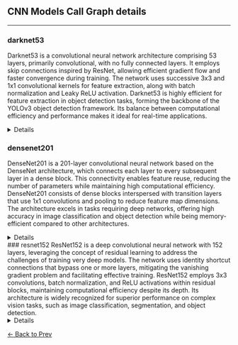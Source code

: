 ## CNN Models Call Graph details
---
### darknet53
Darknet53 is a convolutional neural network architecture comprising 53 layers, primarily convolutional, with no fully connected layers. It employs skip connections inspired by ResNet, allowing efficient gradient flow and faster convergence during training. The network uses successive 3x3 and 1x1 convolutional kernels for feature extraction, along with batch normalization and Leaky ReLU activation. Darknet53 is highly efficient for feature extraction in object detection tasks, forming the backbone of the YOLOv3 object detection framework. Its balance between computational efficiency and performance makes it ideal for real-time applications.

<details>
'''
Darknet53(
  (layers): ModuleList(
    (0): ConvBlock(
      (conv): Conv2d(3, 32, kernel_size=(3, 3), stride=(1, 1), padding=(1, 1), bias=False)
      (bn): BatchNorm2d(32, eps=1e-05, momentum=0.1, affine=True, track_running_stats=True)
      (leaky_relu): LeakyReLU(negative_slope=0.1)
    )
    (1): ConvBlock(
      (conv): Conv2d(32, 64, kernel_size=(3, 3), stride=(2, 2), padding=(1, 1), bias=False)
      (bn): BatchNorm2d(64, eps=1e-05, momentum=0.1, affine=True, track_running_stats=True)
      (leaky_relu): LeakyReLU(negative_slope=0.1)
    )
    (2): ResidualBlock(
      (block): Sequential(
        (0): ConvBlock(
          (conv): Conv2d(64, 32, kernel_size=(1, 1), stride=(1, 1), bias=False)
          (bn): BatchNorm2d(32, eps=1e-05, momentum=0.1, affine=True, track_running_stats=True)
          (leaky_relu): LeakyReLU(negative_slope=0.1)
        )
        (1): ConvBlock(
          (conv): Conv2d(32, 64, kernel_size=(3, 3), stride=(1, 1), padding=(1, 1), bias=False)
          (bn): BatchNorm2d(64, eps=1e-05, momentum=0.1, affine=True, track_running_stats=True)
          (leaky_relu): LeakyReLU(negative_slope=0.1)
        )
      )
    )
    (3): ConvBlock(
      (conv): Conv2d(64, 128, kernel_size=(3, 3), stride=(2, 2), padding=(1, 1), bias=False)
      (bn): BatchNorm2d(128, eps=1e-05, momentum=0.1, affine=True, track_running_stats=True)
      (leaky_relu): LeakyReLU(negative_slope=0.1)
    )
    (4-5): 2 x ResidualBlock(
      (block): Sequential(
        (0): ConvBlock(
          (conv): Conv2d(128, 64, kernel_size=(1, 1), stride=(1, 1), bias=False)
          (bn): BatchNorm2d(64, eps=1e-05, momentum=0.1, affine=True, track_running_stats=True)
          (leaky_relu): LeakyReLU(negative_slope=0.1)
        )
        (1): ConvBlock(
          (conv): Conv2d(64, 128, kernel_size=(3, 3), stride=(1, 1), padding=(1, 1), bias=False)
          (bn): BatchNorm2d(128, eps=1e-05, momentum=0.1, affine=True, track_running_stats=True)
          (leaky_relu): LeakyReLU(negative_slope=0.1)
        )
      )
    )
    (6): ConvBlock(
      (conv): Conv2d(128, 256, kernel_size=(3, 3), stride=(2, 2), padding=(1, 1), bias=False)
      (bn): BatchNorm2d(256, eps=1e-05, momentum=0.1, affine=True, track_running_stats=True)
      (leaky_relu): LeakyReLU(negative_slope=0.1)
    )
    (7-14): 8 x ResidualBlock(
      (block): Sequential(
        (0): ConvBlock(
          (conv): Conv2d(256, 128, kernel_size=(1, 1), stride=(1, 1), bias=False)
          (bn): BatchNorm2d(128, eps=1e-05, momentum=0.1, affine=True, track_running_stats=True)
          (leaky_relu): LeakyReLU(negative_slope=0.1)
        )
        (1): ConvBlock(
          (conv): Conv2d(128, 256, kernel_size=(3, 3), stride=(1, 1), padding=(1, 1), bias=False)
          (bn): BatchNorm2d(256, eps=1e-05, momentum=0.1, affine=True, track_running_stats=True)
          (leaky_relu): LeakyReLU(negative_slope=0.1)
        )
      )
    )
    (15): ConvBlock(
      (conv): Conv2d(256, 512, kernel_size=(3, 3), stride=(2, 2), padding=(1, 1), bias=False)
      (bn): BatchNorm2d(512, eps=1e-05, momentum=0.1, affine=True, track_running_stats=True)
      (leaky_relu): LeakyReLU(negative_slope=0.1)
    )
    (16-23): 8 x ResidualBlock(
      (block): Sequential(
        (0): ConvBlock(
          (conv): Conv2d(512, 256, kernel_size=(1, 1), stride=(1, 1), bias=False)
          (bn): BatchNorm2d(256, eps=1e-05, momentum=0.1, affine=True, track_running_stats=True)
          (leaky_relu): LeakyReLU(negative_slope=0.1)
        )
        (1): ConvBlock(
          (conv): Conv2d(256, 512, kernel_size=(3, 3), stride=(1, 1), padding=(1, 1), bias=False)
          (bn): BatchNorm2d(512, eps=1e-05, momentum=0.1, affine=True, track_running_stats=True)
          (leaky_relu): LeakyReLU(negative_slope=0.1)
        )
      )
    )
    (24): ConvBlock(
      (conv): Conv2d(512, 1024, kernel_size=(3, 3), stride=(2, 2), padding=(1, 1), bias=False)
      (bn): BatchNorm2d(1024, eps=1e-05, momentum=0.1, affine=True, track_running_stats=True)
      (leaky_relu): LeakyReLU(negative_slope=0.1)
    )
    (25-28): 4 x ResidualBlock(
      (block): Sequential(
        (0): ConvBlock(
          (conv): Conv2d(1024, 512, kernel_size=(1, 1), stride=(1, 1), bias=False)
          (bn): BatchNorm2d(512, eps=1e-05, momentum=0.1, affine=True, track_running_stats=True)
          (leaky_relu): LeakyReLU(negative_slope=0.1)
        )
        (1): ConvBlock(
          (conv): Conv2d(512, 1024, kernel_size=(3, 3), stride=(1, 1), padding=(1, 1), bias=False)
          (bn): BatchNorm2d(1024, eps=1e-05, momentum=0.1, affine=True, track_running_stats=True)
          (leaky_relu): LeakyReLU(negative_slope=0.1)
        )
      )
    )
    (29): ConvBlock(
      (conv): Conv2d(1024, 1024, kernel_size=(1, 1), stride=(1, 1), bias=False)
      (bn): BatchNorm2d(1024, eps=1e-05, momentum=0.1, affine=True, track_running_stats=True)
      (leaky_relu): LeakyReLU(negative_slope=0.1)
    )
  )
)
'''
</details>


### densenet201

DenseNet201 is a 201-layer convolutional neural network based on the DenseNet architecture, which connects each layer to every subsequent layer in a dense block. This connectivity enables feature reuse, reducing the number of parameters while maintaining high computational efficiency. DenseNet201 consists of dense blocks interspersed with transition layers that use 1x1 convolutions and pooling to reduce feature map dimensions. The architecture excels in tasks requiring deep networks, offering high accuracy in image classification and object detection while being memory-efficient compared to other architectures.
<details>

DenseNetCustom(
  (densenet): DenseNet(
    (features): Sequential(
      (conv0): Conv2d(3, 64, kernel_size=(7, 7), stride=(2, 2), padding=(3, 3), bias=False)
      (norm0): BatchNorm2d(64, eps=1e-05, momentum=0.1, affine=True, track_running_stats=True)
      (relu0): ReLU(inplace=True)
      (pool0): MaxPool2d(kernel_size=3, stride=2, padding=1, dilation=1, ceil_mode=False)
      (denseblock1): _DenseBlock(
        (denselayer1): _DenseLayer(
          (norm1): BatchNorm2d(64, eps=1e-05, momentum=0.1, affine=True, track_running_stats=True)
          (relu1): ReLU(inplace=True)
          (conv1): Conv2d(64, 128, kernel_size=(1, 1), stride=(1, 1), bias=False)
          (norm2): BatchNorm2d(128, eps=1e-05, momentum=0.1, affine=True, track_running_stats=True)
          (relu2): ReLU(inplace=True)
          (conv2): Conv2d(128, 32, kernel_size=(3, 3), stride=(1, 1), padding=(1, 1), bias=False)
        )
        (denselayer2): _DenseLayer(
          (norm1): BatchNorm2d(96, eps=1e-05, momentum=0.1, affine=True, track_running_stats=True)
          (relu1): ReLU(inplace=True)
          (conv1): Conv2d(96, 128, kernel_size=(1, 1), stride=(1, 1), bias=False)
          (norm2): BatchNorm2d(128, eps=1e-05, momentum=0.1, affine=True, track_running_stats=True)
          (relu2): ReLU(inplace=True)
          (conv2): Conv2d(128, 32, kernel_size=(3, 3), stride=(1, 1), padding=(1, 1), bias=False)
        )
        (denselayer3): _DenseLayer(
          (norm1): BatchNorm2d(128, eps=1e-05, momentum=0.1, affine=True, track_running_stats=True)
          (relu1): ReLU(inplace=True)
          (conv1): Conv2d(128, 128, kernel_size=(1, 1), stride=(1, 1), bias=False)
          (norm2): BatchNorm2d(128, eps=1e-05, momentum=0.1, affine=True, track_running_stats=True)
          (relu2): ReLU(inplace=True)
          (conv2): Conv2d(128, 32, kernel_size=(3, 3), stride=(1, 1), padding=(1, 1), bias=False)
        )
        (denselayer4): _DenseLayer(
          (norm1): BatchNorm2d(160, eps=1e-05, momentum=0.1, affine=True, track_running_stats=True)
          (relu1): ReLU(inplace=True)
          (conv1): Conv2d(160, 128, kernel_size=(1, 1), stride=(1, 1), bias=False)
          (norm2): BatchNorm2d(128, eps=1e-05, momentum=0.1, affine=True, track_running_stats=True)
          (relu2): ReLU(inplace=True)
          (conv2): Conv2d(128, 32, kernel_size=(3, 3), stride=(1, 1), padding=(1, 1), bias=False)
        )
        (denselayer5): _DenseLayer(
          (norm1): BatchNorm2d(192, eps=1e-05, momentum=0.1, affine=True, track_running_stats=True)
          (relu1): ReLU(inplace=True)
          (conv1): Conv2d(192, 128, kernel_size=(1, 1), stride=(1, 1), bias=False)
          (norm2): BatchNorm2d(128, eps=1e-05, momentum=0.1, affine=True, track_running_stats=True)
          (relu2): ReLU(inplace=True)
          (conv2): Conv2d(128, 32, kernel_size=(3, 3), stride=(1, 1), padding=(1, 1), bias=False)
        )
        (denselayer6): _DenseLayer(
          (norm1): BatchNorm2d(224, eps=1e-05, momentum=0.1, affine=True, track_running_stats=True)
          (relu1): ReLU(inplace=True)
          (conv1): Conv2d(224, 128, kernel_size=(1, 1), stride=(1, 1), bias=False)
          (norm2): BatchNorm2d(128, eps=1e-05, momentum=0.1, affine=True, track_running_stats=True)
          (relu2): ReLU(inplace=True)
          (conv2): Conv2d(128, 32, kernel_size=(3, 3), stride=(1, 1), padding=(1, 1), bias=False)
        )
      )
      (transition1): _Transition(
        (norm): BatchNorm2d(256, eps=1e-05, momentum=0.1, affine=True, track_running_stats=True)
        (relu): ReLU(inplace=True)
        (conv): Conv2d(256, 128, kernel_size=(1, 1), stride=(1, 1), bias=False)
        (pool): AvgPool2d(kernel_size=2, stride=2, padding=0)
      )
      (denseblock2): _DenseBlock(
        (denselayer1): _DenseLayer(
          (norm1): BatchNorm2d(128, eps=1e-05, momentum=0.1, affine=True, track_running_stats=True)
          (relu1): ReLU(inplace=True)
          (conv1): Conv2d(128, 128, kernel_size=(1, 1), stride=(1, 1), bias=False)
          (norm2): BatchNorm2d(128, eps=1e-05, momentum=0.1, affine=True, track_running_stats=True)
          (relu2): ReLU(inplace=True)
          (conv2): Conv2d(128, 32, kernel_size=(3, 3), stride=(1, 1), padding=(1, 1), bias=False)
        )
        (denselayer2): _DenseLayer(
          (norm1): BatchNorm2d(160, eps=1e-05, momentum=0.1, affine=True, track_running_stats=True)
          (relu1): ReLU(inplace=True)
          (conv1): Conv2d(160, 128, kernel_size=(1, 1), stride=(1, 1), bias=False)
          (norm2): BatchNorm2d(128, eps=1e-05, momentum=0.1, affine=True, track_running_stats=True)
          (relu2): ReLU(inplace=True)
          (conv2): Conv2d(128, 32, kernel_size=(3, 3), stride=(1, 1), padding=(1, 1), bias=False)
        )
        (denselayer3): _DenseLayer(
          (norm1): BatchNorm2d(192, eps=1e-05, momentum=0.1, affine=True, track_running_stats=True)
          (relu1): ReLU(inplace=True)
          (conv1): Conv2d(192, 128, kernel_size=(1, 1), stride=(1, 1), bias=False)
          (norm2): BatchNorm2d(128, eps=1e-05, momentum=0.1, affine=True, track_running_stats=True)
          (relu2): ReLU(inplace=True)
          (conv2): Conv2d(128, 32, kernel_size=(3, 3), stride=(1, 1), padding=(1, 1), bias=False)
        )
        (denselayer4): _DenseLayer(
          (norm1): BatchNorm2d(224, eps=1e-05, momentum=0.1, affine=True, track_running_stats=True)
          (relu1): ReLU(inplace=True)
          (conv1): Conv2d(224, 128, kernel_size=(1, 1), stride=(1, 1), bias=False)
          (norm2): BatchNorm2d(128, eps=1e-05, momentum=0.1, affine=True, track_running_stats=True)
          (relu2): ReLU(inplace=True)
          (conv2): Conv2d(128, 32, kernel_size=(3, 3), stride=(1, 1), padding=(1, 1), bias=False)
        )
        (denselayer5): _DenseLayer(
          (norm1): BatchNorm2d(256, eps=1e-05, momentum=0.1, affine=True, track_running_stats=True)
          (relu1): ReLU(inplace=True)
          (conv1): Conv2d(256, 128, kernel_size=(1, 1), stride=(1, 1), bias=False)
          (norm2): BatchNorm2d(128, eps=1e-05, momentum=0.1, affine=True, track_running_stats=True)
          (relu2): ReLU(inplace=True)
          (conv2): Conv2d(128, 32, kernel_size=(3, 3), stride=(1, 1), padding=(1, 1), bias=False)
        )
        (denselayer6): _DenseLayer(
          (norm1): BatchNorm2d(288, eps=1e-05, momentum=0.1, affine=True, track_running_stats=True)
          (relu1): ReLU(inplace=True)
          (conv1): Conv2d(288, 128, kernel_size=(1, 1), stride=(1, 1), bias=False)
          (norm2): BatchNorm2d(128, eps=1e-05, momentum=0.1, affine=True, track_running_stats=True)
          (relu2): ReLU(inplace=True)
          (conv2): Conv2d(128, 32, kernel_size=(3, 3), stride=(1, 1), padding=(1, 1), bias=False)
        )
        (denselayer7): _DenseLayer(
          (norm1): BatchNorm2d(320, eps=1e-05, momentum=0.1, affine=True, track_running_stats=True)
          (relu1): ReLU(inplace=True)
          (conv1): Conv2d(320, 128, kernel_size=(1, 1), stride=(1, 1), bias=False)
          (norm2): BatchNorm2d(128, eps=1e-05, momentum=0.1, affine=True, track_running_stats=True)
          (relu2): ReLU(inplace=True)
          (conv2): Conv2d(128, 32, kernel_size=(3, 3), stride=(1, 1), padding=(1, 1), bias=False)
        )
        (denselayer8): _DenseLayer(
          (norm1): BatchNorm2d(352, eps=1e-05, momentum=0.1, affine=True, track_running_stats=True)
          (relu1): ReLU(inplace=True)
          (conv1): Conv2d(352, 128, kernel_size=(1, 1), stride=(1, 1), bias=False)
          (norm2): BatchNorm2d(128, eps=1e-05, momentum=0.1, affine=True, track_running_stats=True)
          (relu2): ReLU(inplace=True)
          (conv2): Conv2d(128, 32, kernel_size=(3, 3), stride=(1, 1), padding=(1, 1), bias=False)
        )
        (denselayer9): _DenseLayer(
          (norm1): BatchNorm2d(384, eps=1e-05, momentum=0.1, affine=True, track_running_stats=True)
          (relu1): ReLU(inplace=True)
          (conv1): Conv2d(384, 128, kernel_size=(1, 1), stride=(1, 1), bias=False)
          (norm2): BatchNorm2d(128, eps=1e-05, momentum=0.1, affine=True, track_running_stats=True)
          (relu2): ReLU(inplace=True)
          (conv2): Conv2d(128, 32, kernel_size=(3, 3), stride=(1, 1), padding=(1, 1), bias=False)
        )
        (denselayer10): _DenseLayer(
          (norm1): BatchNorm2d(416, eps=1e-05, momentum=0.1, affine=True, track_running_stats=True)
          (relu1): ReLU(inplace=True)
          (conv1): Conv2d(416, 128, kernel_size=(1, 1), stride=(1, 1), bias=False)
          (norm2): BatchNorm2d(128, eps=1e-05, momentum=0.1, affine=True, track_running_stats=True)
          (relu2): ReLU(inplace=True)
          (conv2): Conv2d(128, 32, kernel_size=(3, 3), stride=(1, 1), padding=(1, 1), bias=False)
        )
        (denselayer11): _DenseLayer(
          (norm1): BatchNorm2d(448, eps=1e-05, momentum=0.1, affine=True, track_running_stats=True)
          (relu1): ReLU(inplace=True)
          (conv1): Conv2d(448, 128, kernel_size=(1, 1), stride=(1, 1), bias=False)
          (norm2): BatchNorm2d(128, eps=1e-05, momentum=0.1, affine=True, track_running_stats=True)
          (relu2): ReLU(inplace=True)
          (conv2): Conv2d(128, 32, kernel_size=(3, 3), stride=(1, 1), padding=(1, 1), bias=False)
        )
        (denselayer12): _DenseLayer(
          (norm1): BatchNorm2d(480, eps=1e-05, momentum=0.1, affine=True, track_running_stats=True)
          (relu1): ReLU(inplace=True)
          (conv1): Conv2d(480, 128, kernel_size=(1, 1), stride=(1, 1), bias=False)
          (norm2): BatchNorm2d(128, eps=1e-05, momentum=0.1, affine=True, track_running_stats=True)
          (relu2): ReLU(inplace=True)
          (conv2): Conv2d(128, 32, kernel_size=(3, 3), stride=(1, 1), padding=(1, 1), bias=False)
        )
      )
      (transition2): _Transition(
        (norm): BatchNorm2d(512, eps=1e-05, momentum=0.1, affine=True, track_running_stats=True)
        (relu): ReLU(inplace=True)
        (conv): Conv2d(512, 256, kernel_size=(1, 1), stride=(1, 1), bias=False)
        (pool): AvgPool2d(kernel_size=2, stride=2, padding=0)
      )
      (denseblock3): _DenseBlock(
        (denselayer1): _DenseLayer(
          (norm1): BatchNorm2d(256, eps=1e-05, momentum=0.1, affine=True, track_running_stats=True)
          (relu1): ReLU(inplace=True)
          (conv1): Conv2d(256, 128, kernel_size=(1, 1), stride=(1, 1), bias=False)
          (norm2): BatchNorm2d(128, eps=1e-05, momentum=0.1, affine=True, track_running_stats=True)
          (relu2): ReLU(inplace=True)
          (conv2): Conv2d(128, 32, kernel_size=(3, 3), stride=(1, 1), padding=(1, 1), bias=False)
        )
        (denselayer2): _DenseLayer(
          (norm1): BatchNorm2d(288, eps=1e-05, momentum=0.1, affine=True, track_running_stats=True)
          (relu1): ReLU(inplace=True)
          (conv1): Conv2d(288, 128, kernel_size=(1, 1), stride=(1, 1), bias=False)
          (norm2): BatchNorm2d(128, eps=1e-05, momentum=0.1, affine=True, track_running_stats=True)
          (relu2): ReLU(inplace=True)
          (conv2): Conv2d(128, 32, kernel_size=(3, 3), stride=(1, 1), padding=(1, 1), bias=False)
        )
        (denselayer3): _DenseLayer(
          (norm1): BatchNorm2d(320, eps=1e-05, momentum=0.1, affine=True, track_running_stats=True)
          (relu1): ReLU(inplace=True)
          (conv1): Conv2d(320, 128, kernel_size=(1, 1), stride=(1, 1), bias=False)
          (norm2): BatchNorm2d(128, eps=1e-05, momentum=0.1, affine=True, track_running_stats=True)
          (relu2): ReLU(inplace=True)
          (conv2): Conv2d(128, 32, kernel_size=(3, 3), stride=(1, 1), padding=(1, 1), bias=False)
        )
        (denselayer4): _DenseLayer(
          (norm1): BatchNorm2d(352, eps=1e-05, momentum=0.1, affine=True, track_running_stats=True)
          (relu1): ReLU(inplace=True)
          (conv1): Conv2d(352, 128, kernel_size=(1, 1), stride=(1, 1), bias=False)
          (norm2): BatchNorm2d(128, eps=1e-05, momentum=0.1, affine=True, track_running_stats=True)
          (relu2): ReLU(inplace=True)
          (conv2): Conv2d(128, 32, kernel_size=(3, 3), stride=(1, 1), padding=(1, 1), bias=False)
        )
        (denselayer5): _DenseLayer(
          (norm1): BatchNorm2d(384, eps=1e-05, momentum=0.1, affine=True, track_running_stats=True)
          (relu1): ReLU(inplace=True)
          (conv1): Conv2d(384, 128, kernel_size=(1, 1), stride=(1, 1), bias=False)
          (norm2): BatchNorm2d(128, eps=1e-05, momentum=0.1, affine=True, track_running_stats=True)
          (relu2): ReLU(inplace=True)
          (conv2): Conv2d(128, 32, kernel_size=(3, 3), stride=(1, 1), padding=(1, 1), bias=False)
        )
        (denselayer6): _DenseLayer(
          (norm1): BatchNorm2d(416, eps=1e-05, momentum=0.1, affine=True, track_running_stats=True)
          (relu1): ReLU(inplace=True)
          (conv1): Conv2d(416, 128, kernel_size=(1, 1), stride=(1, 1), bias=False)
          (norm2): BatchNorm2d(128, eps=1e-05, momentum=0.1, affine=True, track_running_stats=True)
          (relu2): ReLU(inplace=True)
          (conv2): Conv2d(128, 32, kernel_size=(3, 3), stride=(1, 1), padding=(1, 1), bias=False)
        )
        (denselayer7): _DenseLayer(
          (norm1): BatchNorm2d(448, eps=1e-05, momentum=0.1, affine=True, track_running_stats=True)
          (relu1): ReLU(inplace=True)
          (conv1): Conv2d(448, 128, kernel_size=(1, 1), stride=(1, 1), bias=False)
          (norm2): BatchNorm2d(128, eps=1e-05, momentum=0.1, affine=True, track_running_stats=True)
          (relu2): ReLU(inplace=True)
          (conv2): Conv2d(128, 32, kernel_size=(3, 3), stride=(1, 1), padding=(1, 1), bias=False)
        )
        (denselayer8): _DenseLayer(
          (norm1): BatchNorm2d(480, eps=1e-05, momentum=0.1, affine=True, track_running_stats=True)
          (relu1): ReLU(inplace=True)
          (conv1): Conv2d(480, 128, kernel_size=(1, 1), stride=(1, 1), bias=False)
          (norm2): BatchNorm2d(128, eps=1e-05, momentum=0.1, affine=True, track_running_stats=True)
          (relu2): ReLU(inplace=True)
          (conv2): Conv2d(128, 32, kernel_size=(3, 3), stride=(1, 1), padding=(1, 1), bias=False)
        )
        (denselayer9): _DenseLayer(
          (norm1): BatchNorm2d(512, eps=1e-05, momentum=0.1, affine=True, track_running_stats=True)
          (relu1): ReLU(inplace=True)
          (conv1): Conv2d(512, 128, kernel_size=(1, 1), stride=(1, 1), bias=False)
          (norm2): BatchNorm2d(128, eps=1e-05, momentum=0.1, affine=True, track_running_stats=True)
          (relu2): ReLU(inplace=True)
          (conv2): Conv2d(128, 32, kernel_size=(3, 3), stride=(1, 1), padding=(1, 1), bias=False)
        )
        (denselayer10): _DenseLayer(
          (norm1): BatchNorm2d(544, eps=1e-05, momentum=0.1, affine=True, track_running_stats=True)
          (relu1): ReLU(inplace=True)
          (conv1): Conv2d(544, 128, kernel_size=(1, 1), stride=(1, 1), bias=False)
          (norm2): BatchNorm2d(128, eps=1e-05, momentum=0.1, affine=True, track_running_stats=True)
          (relu2): ReLU(inplace=True)
          (conv2): Conv2d(128, 32, kernel_size=(3, 3), stride=(1, 1), padding=(1, 1), bias=False)
        )
        (denselayer11): _DenseLayer(
          (norm1): BatchNorm2d(576, eps=1e-05, momentum=0.1, affine=True, track_running_stats=True)
          (relu1): ReLU(inplace=True)
          (conv1): Conv2d(576, 128, kernel_size=(1, 1), stride=(1, 1), bias=False)
          (norm2): BatchNorm2d(128, eps=1e-05, momentum=0.1, affine=True, track_running_stats=True)
          (relu2): ReLU(inplace=True)
          (conv2): Conv2d(128, 32, kernel_size=(3, 3), stride=(1, 1), padding=(1, 1), bias=False)
        )
        (denselayer12): _DenseLayer(
          (norm1): BatchNorm2d(608, eps=1e-05, momentum=0.1, affine=True, track_running_stats=True)
          (relu1): ReLU(inplace=True)
          (conv1): Conv2d(608, 128, kernel_size=(1, 1), stride=(1, 1), bias=False)
          (norm2): BatchNorm2d(128, eps=1e-05, momentum=0.1, affine=True, track_running_stats=True)
          (relu2): ReLU(inplace=True)
          (conv2): Conv2d(128, 32, kernel_size=(3, 3), stride=(1, 1), padding=(1, 1), bias=False)
        )
        (denselayer13): _DenseLayer(
          (norm1): BatchNorm2d(640, eps=1e-05, momentum=0.1, affine=True, track_running_stats=True)
          (relu1): ReLU(inplace=True)
          (conv1): Conv2d(640, 128, kernel_size=(1, 1), stride=(1, 1), bias=False)
          (norm2): BatchNorm2d(128, eps=1e-05, momentum=0.1, affine=True, track_running_stats=True)
          (relu2): ReLU(inplace=True)
          (conv2): Conv2d(128, 32, kernel_size=(3, 3), stride=(1, 1), padding=(1, 1), bias=False)
        )
        (denselayer14): _DenseLayer(
          (norm1): BatchNorm2d(672, eps=1e-05, momentum=0.1, affine=True, track_running_stats=True)
          (relu1): ReLU(inplace=True)
          (conv1): Conv2d(672, 128, kernel_size=(1, 1), stride=(1, 1), bias=False)
          (norm2): BatchNorm2d(128, eps=1e-05, momentum=0.1, affine=True, track_running_stats=True)
          (relu2): ReLU(inplace=True)
          (conv2): Conv2d(128, 32, kernel_size=(3, 3), stride=(1, 1), padding=(1, 1), bias=False)
        )
        (denselayer15): _DenseLayer(
          (norm1): BatchNorm2d(704, eps=1e-05, momentum=0.1, affine=True, track_running_stats=True)
          (relu1): ReLU(inplace=True)
          (conv1): Conv2d(704, 128, kernel_size=(1, 1), stride=(1, 1), bias=False)
          (norm2): BatchNorm2d(128, eps=1e-05, momentum=0.1, affine=True, track_running_stats=True)
          (relu2): ReLU(inplace=True)
          (conv2): Conv2d(128, 32, kernel_size=(3, 3), stride=(1, 1), padding=(1, 1), bias=False)
        )
        (denselayer16): _DenseLayer(
          (norm1): BatchNorm2d(736, eps=1e-05, momentum=0.1, affine=True, track_running_stats=True)
          (relu1): ReLU(inplace=True)
          (conv1): Conv2d(736, 128, kernel_size=(1, 1), stride=(1, 1), bias=False)
          (norm2): BatchNorm2d(128, eps=1e-05, momentum=0.1, affine=True, track_running_stats=True)
          (relu2): ReLU(inplace=True)
          (conv2): Conv2d(128, 32, kernel_size=(3, 3), stride=(1, 1), padding=(1, 1), bias=False)
        )
        (denselayer17): _DenseLayer(
          (norm1): BatchNorm2d(768, eps=1e-05, momentum=0.1, affine=True, track_running_stats=True)
          (relu1): ReLU(inplace=True)
          (conv1): Conv2d(768, 128, kernel_size=(1, 1), stride=(1, 1), bias=False)
          (norm2): BatchNorm2d(128, eps=1e-05, momentum=0.1, affine=True, track_running_stats=True)
          (relu2): ReLU(inplace=True)
          (conv2): Conv2d(128, 32, kernel_size=(3, 3), stride=(1, 1), padding=(1, 1), bias=False)
        )
        (denselayer18): _DenseLayer(
          (norm1): BatchNorm2d(800, eps=1e-05, momentum=0.1, affine=True, track_running_stats=True)
          (relu1): ReLU(inplace=True)
          (conv1): Conv2d(800, 128, kernel_size=(1, 1), stride=(1, 1), bias=False)
          (norm2): BatchNorm2d(128, eps=1e-05, momentum=0.1, affine=True, track_running_stats=True)
          (relu2): ReLU(inplace=True)
          (conv2): Conv2d(128, 32, kernel_size=(3, 3), stride=(1, 1), padding=(1, 1), bias=False)
        )
        (denselayer19): _DenseLayer(
          (norm1): BatchNorm2d(832, eps=1e-05, momentum=0.1, affine=True, track_running_stats=True)
          (relu1): ReLU(inplace=True)
          (conv1): Conv2d(832, 128, kernel_size=(1, 1), stride=(1, 1), bias=False)
          (norm2): BatchNorm2d(128, eps=1e-05, momentum=0.1, affine=True, track_running_stats=True)
          (relu2): ReLU(inplace=True)
          (conv2): Conv2d(128, 32, kernel_size=(3, 3), stride=(1, 1), padding=(1, 1), bias=False)
        )
        (denselayer20): _DenseLayer(
          (norm1): BatchNorm2d(864, eps=1e-05, momentum=0.1, affine=True, track_running_stats=True)
          (relu1): ReLU(inplace=True)
          (conv1): Conv2d(864, 128, kernel_size=(1, 1), stride=(1, 1), bias=False)
          (norm2): BatchNorm2d(128, eps=1e-05, momentum=0.1, affine=True, track_running_stats=True)
          (relu2): ReLU(inplace=True)
          (conv2): Conv2d(128, 32, kernel_size=(3, 3), stride=(1, 1), padding=(1, 1), bias=False)
        )
        (denselayer21): _DenseLayer(
          (norm1): BatchNorm2d(896, eps=1e-05, momentum=0.1, affine=True, track_running_stats=True)
          (relu1): ReLU(inplace=True)
          (conv1): Conv2d(896, 128, kernel_size=(1, 1), stride=(1, 1), bias=False)
          (norm2): BatchNorm2d(128, eps=1e-05, momentum=0.1, affine=True, track_running_stats=True)
          (relu2): ReLU(inplace=True)
          (conv2): Conv2d(128, 32, kernel_size=(3, 3), stride=(1, 1), padding=(1, 1), bias=False)
        )
        (denselayer22): _DenseLayer(
          (norm1): BatchNorm2d(928, eps=1e-05, momentum=0.1, affine=True, track_running_stats=True)
          (relu1): ReLU(inplace=True)
          (conv1): Conv2d(928, 128, kernel_size=(1, 1), stride=(1, 1), bias=False)
          (norm2): BatchNorm2d(128, eps=1e-05, momentum=0.1, affine=True, track_running_stats=True)
          (relu2): ReLU(inplace=True)
          (conv2): Conv2d(128, 32, kernel_size=(3, 3), stride=(1, 1), padding=(1, 1), bias=False)
        )
        (denselayer23): _DenseLayer(
          (norm1): BatchNorm2d(960, eps=1e-05, momentum=0.1, affine=True, track_running_stats=True)
          (relu1): ReLU(inplace=True)
          (conv1): Conv2d(960, 128, kernel_size=(1, 1), stride=(1, 1), bias=False)
          (norm2): BatchNorm2d(128, eps=1e-05, momentum=0.1, affine=True, track_running_stats=True)
          (relu2): ReLU(inplace=True)
          (conv2): Conv2d(128, 32, kernel_size=(3, 3), stride=(1, 1), padding=(1, 1), bias=False)
        )
        (denselayer24): _DenseLayer(
          (norm1): BatchNorm2d(992, eps=1e-05, momentum=0.1, affine=True, track_running_stats=True)
          (relu1): ReLU(inplace=True)
          (conv1): Conv2d(992, 128, kernel_size=(1, 1), stride=(1, 1), bias=False)
          (norm2): BatchNorm2d(128, eps=1e-05, momentum=0.1, affine=True, track_running_stats=True)
          (relu2): ReLU(inplace=True)
          (conv2): Conv2d(128, 32, kernel_size=(3, 3), stride=(1, 1), padding=(1, 1), bias=False)
        )
      )
      (transition3): _Transition(
        (norm): BatchNorm2d(1024, eps=1e-05, momentum=0.1, affine=True, track_running_stats=True)
        (relu): ReLU(inplace=True)
        (conv): Conv2d(1024, 512, kernel_size=(1, 1), stride=(1, 1), bias=False)
        (pool): AvgPool2d(kernel_size=2, stride=2, padding=0)
      )
      (denseblock4): _DenseBlock(
        (denselayer1): _DenseLayer(
          (norm1): BatchNorm2d(512, eps=1e-05, momentum=0.1, affine=True, track_running_stats=True)
          (relu1): ReLU(inplace=True)
          (conv1): Conv2d(512, 128, kernel_size=(1, 1), stride=(1, 1), bias=False)
          (norm2): BatchNorm2d(128, eps=1e-05, momentum=0.1, affine=True, track_running_stats=True)
          (relu2): ReLU(inplace=True)
          (conv2): Conv2d(128, 32, kernel_size=(3, 3), stride=(1, 1), padding=(1, 1), bias=False)
        )
        (denselayer2): _DenseLayer(
          (norm1): BatchNorm2d(544, eps=1e-05, momentum=0.1, affine=True, track_running_stats=True)
          (relu1): ReLU(inplace=True)
          (conv1): Conv2d(544, 128, kernel_size=(1, 1), stride=(1, 1), bias=False)
          (norm2): BatchNorm2d(128, eps=1e-05, momentum=0.1, affine=True, track_running_stats=True)
          (relu2): ReLU(inplace=True)
          (conv2): Conv2d(128, 32, kernel_size=(3, 3), stride=(1, 1), padding=(1, 1), bias=False)
        )
        (denselayer3): _DenseLayer(
          (norm1): BatchNorm2d(576, eps=1e-05, momentum=0.1, affine=True, track_running_stats=True)
          (relu1): ReLU(inplace=True)
          (conv1): Conv2d(576, 128, kernel_size=(1, 1), stride=(1, 1), bias=False)
          (norm2): BatchNorm2d(128, eps=1e-05, momentum=0.1, affine=True, track_running_stats=True)
          (relu2): ReLU(inplace=True)
          (conv2): Conv2d(128, 32, kernel_size=(3, 3), stride=(1, 1), padding=(1, 1), bias=False)
        )
        (denselayer4): _DenseLayer(
          (norm1): BatchNorm2d(608, eps=1e-05, momentum=0.1, affine=True, track_running_stats=True)
          (relu1): ReLU(inplace=True)
          (conv1): Conv2d(608, 128, kernel_size=(1, 1), stride=(1, 1), bias=False)
          (norm2): BatchNorm2d(128, eps=1e-05, momentum=0.1, affine=True, track_running_stats=True)
          (relu2): ReLU(inplace=True)
          (conv2): Conv2d(128, 32, kernel_size=(3, 3), stride=(1, 1), padding=(1, 1), bias=False)
        )
        (denselayer5): _DenseLayer(
          (norm1): BatchNorm2d(640, eps=1e-05, momentum=0.1, affine=True, track_running_stats=True)
          (relu1): ReLU(inplace=True)
          (conv1): Conv2d(640, 128, kernel_size=(1, 1), stride=(1, 1), bias=False)
          (norm2): BatchNorm2d(128, eps=1e-05, momentum=0.1, affine=True, track_running_stats=True)
          (relu2): ReLU(inplace=True)
          (conv2): Conv2d(128, 32, kernel_size=(3, 3), stride=(1, 1), padding=(1, 1), bias=False)
        )
        (denselayer6): _DenseLayer(
          (norm1): BatchNorm2d(672, eps=1e-05, momentum=0.1, affine=True, track_running_stats=True)
          (relu1): ReLU(inplace=True)
          (conv1): Conv2d(672, 128, kernel_size=(1, 1), stride=(1, 1), bias=False)
          (norm2): BatchNorm2d(128, eps=1e-05, momentum=0.1, affine=True, track_running_stats=True)
          (relu2): ReLU(inplace=True)
          (conv2): Conv2d(128, 32, kernel_size=(3, 3), stride=(1, 1), padding=(1, 1), bias=False)
        )
        (denselayer7): _DenseLayer(
          (norm1): BatchNorm2d(704, eps=1e-05, momentum=0.1, affine=True, track_running_stats=True)
          (relu1): ReLU(inplace=True)
          (conv1): Conv2d(704, 128, kernel_size=(1, 1), stride=(1, 1), bias=False)
          (norm2): BatchNorm2d(128, eps=1e-05, momentum=0.1, affine=True, track_running_stats=True)
          (relu2): ReLU(inplace=True)
          (conv2): Conv2d(128, 32, kernel_size=(3, 3), stride=(1, 1), padding=(1, 1), bias=False)
        )
        (denselayer8): _DenseLayer(
          (norm1): BatchNorm2d(736, eps=1e-05, momentum=0.1, affine=True, track_running_stats=True)
          (relu1): ReLU(inplace=True)
          (conv1): Conv2d(736, 128, kernel_size=(1, 1), stride=(1, 1), bias=False)
          (norm2): BatchNorm2d(128, eps=1e-05, momentum=0.1, affine=True, track_running_stats=True)
          (relu2): ReLU(inplace=True)
          (conv2): Conv2d(128, 32, kernel_size=(3, 3), stride=(1, 1), padding=(1, 1), bias=False)
        )
        (denselayer9): _DenseLayer(
          (norm1): BatchNorm2d(768, eps=1e-05, momentum=0.1, affine=True, track_running_stats=True)
          (relu1): ReLU(inplace=True)
          (conv1): Conv2d(768, 128, kernel_size=(1, 1), stride=(1, 1), bias=False)
          (norm2): BatchNorm2d(128, eps=1e-05, momentum=0.1, affine=True, track_running_stats=True)
          (relu2): ReLU(inplace=True)
          (conv2): Conv2d(128, 32, kernel_size=(3, 3), stride=(1, 1), padding=(1, 1), bias=False)
        )
        (denselayer10): _DenseLayer(
          (norm1): BatchNorm2d(800, eps=1e-05, momentum=0.1, affine=True, track_running_stats=True)
          (relu1): ReLU(inplace=True)
          (conv1): Conv2d(800, 128, kernel_size=(1, 1), stride=(1, 1), bias=False)
          (norm2): BatchNorm2d(128, eps=1e-05, momentum=0.1, affine=True, track_running_stats=True)
          (relu2): ReLU(inplace=True)
          (conv2): Conv2d(128, 32, kernel_size=(3, 3), stride=(1, 1), padding=(1, 1), bias=False)
        )
        (denselayer11): _DenseLayer(
          (norm1): BatchNorm2d(832, eps=1e-05, momentum=0.1, affine=True, track_running_stats=True)
          (relu1): ReLU(inplace=True)
          (conv1): Conv2d(832, 128, kernel_size=(1, 1), stride=(1, 1), bias=False)
          (norm2): BatchNorm2d(128, eps=1e-05, momentum=0.1, affine=True, track_running_stats=True)
          (relu2): ReLU(inplace=True)
          (conv2): Conv2d(128, 32, kernel_size=(3, 3), stride=(1, 1), padding=(1, 1), bias=False)
        )
        (denselayer12): _DenseLayer(
          (norm1): BatchNorm2d(864, eps=1e-05, momentum=0.1, affine=True, track_running_stats=True)
          (relu1): ReLU(inplace=True)
          (conv1): Conv2d(864, 128, kernel_size=(1, 1), stride=(1, 1), bias=False)
          (norm2): BatchNorm2d(128, eps=1e-05, momentum=0.1, affine=True, track_running_stats=True)
          (relu2): ReLU(inplace=True)
          (conv2): Conv2d(128, 32, kernel_size=(3, 3), stride=(1, 1), padding=(1, 1), bias=False)
        )
        (denselayer13): _DenseLayer(
          (norm1): BatchNorm2d(896, eps=1e-05, momentum=0.1, affine=True, track_running_stats=True)
          (relu1): ReLU(inplace=True)
          (conv1): Conv2d(896, 128, kernel_size=(1, 1), stride=(1, 1), bias=False)
          (norm2): BatchNorm2d(128, eps=1e-05, momentum=0.1, affine=True, track_running_stats=True)
          (relu2): ReLU(inplace=True)
          (conv2): Conv2d(128, 32, kernel_size=(3, 3), stride=(1, 1), padding=(1, 1), bias=False)
        )
        (denselayer14): _DenseLayer(
          (norm1): BatchNorm2d(928, eps=1e-05, momentum=0.1, affine=True, track_running_stats=True)
          (relu1): ReLU(inplace=True)
          (conv1): Conv2d(928, 128, kernel_size=(1, 1), stride=(1, 1), bias=False)
          (norm2): BatchNorm2d(128, eps=1e-05, momentum=0.1, affine=True, track_running_stats=True)
          (relu2): ReLU(inplace=True)
          (conv2): Conv2d(128, 32, kernel_size=(3, 3), stride=(1, 1), padding=(1, 1), bias=False)
        )
        (denselayer15): _DenseLayer(
          (norm1): BatchNorm2d(960, eps=1e-05, momentum=0.1, affine=True, track_running_stats=True)
          (relu1): ReLU(inplace=True)
          (conv1): Conv2d(960, 128, kernel_size=(1, 1), stride=(1, 1), bias=False)
          (norm2): BatchNorm2d(128, eps=1e-05, momentum=0.1, affine=True, track_running_stats=True)
          (relu2): ReLU(inplace=True)
          (conv2): Conv2d(128, 32, kernel_size=(3, 3), stride=(1, 1), padding=(1, 1), bias=False)
        )
        (denselayer16): _DenseLayer(
          (norm1): BatchNorm2d(992, eps=1e-05, momentum=0.1, affine=True, track_running_stats=True)
          (relu1): ReLU(inplace=True)
          (conv1): Conv2d(992, 128, kernel_size=(1, 1), stride=(1, 1), bias=False)
          (norm2): BatchNorm2d(128, eps=1e-05, momentum=0.1, affine=True, track_running_stats=True)
          (relu2): ReLU(inplace=True)
          (conv2): Conv2d(128, 32, kernel_size=(3, 3), stride=(1, 1), padding=(1, 1), bias=False)
        )
      )
      (norm5): BatchNorm2d(1024, eps=1e-05, momentum=0.1, affine=True, track_running_stats=True)
    )
    (classifier): Linear(in_features=1024, out_features=10, bias=True)
  )
)

</details>
### resnet152
ResNet152 is a deep convolutional neural network with 152 layers, leveraging the concept of residual learning to address the challenges of training very deep models. The network uses identity shortcut connections that bypass one or more layers, mitigating the vanishing gradient problem and facilitating effective training. ResNet152 employs 3x3 convolutions, batch normalization, and ReLU activations within residual blocks, maintaining computational efficiency despite its depth. Its architecture is widely recognized for superior performance on complex vision tasks, such as image classification, segmentation, and object detection. 

<details>
ResNet152Custom(
  (resnet): ResNet(
    (conv1): Conv2d(3, 64, kernel_size=(7, 7), stride=(2, 2), padding=(3, 3), bias=False)
    (bn1): BatchNorm2d(64, eps=1e-05, momentum=0.1, affine=True, track_running_stats=True)
    (relu): ReLU(inplace=True)
    (maxpool): MaxPool2d(kernel_size=3, stride=2, padding=1, dilation=1, ceil_mode=False)
    (layer1): Sequential(
      (0): Bottleneck(
        (conv1): Conv2d(64, 64, kernel_size=(1, 1), stride=(1, 1), bias=False)
        (bn1): BatchNorm2d(64, eps=1e-05, momentum=0.1, affine=True, track_running_stats=True)
        (conv2): Conv2d(64, 64, kernel_size=(3, 3), stride=(1, 1), padding=(1, 1), bias=False)
        (bn2): BatchNorm2d(64, eps=1e-05, momentum=0.1, affine=True, track_running_stats=True)
        (conv3): Conv2d(64, 256, kernel_size=(1, 1), stride=(1, 1), bias=False)
        (bn3): BatchNorm2d(256, eps=1e-05, momentum=0.1, affine=True, track_running_stats=True)
        (relu): ReLU(inplace=True)
        (downsample): Sequential(
          (0): Conv2d(64, 256, kernel_size=(1, 1), stride=(1, 1), bias=False)
          (1): BatchNorm2d(256, eps=1e-05, momentum=0.1, affine=True, track_running_stats=True)
        )
      )
      (1): Bottleneck(
        (conv1): Conv2d(256, 64, kernel_size=(1, 1), stride=(1, 1), bias=False)
        (bn1): BatchNorm2d(64, eps=1e-05, momentum=0.1, affine=True, track_running_stats=True)
        (conv2): Conv2d(64, 64, kernel_size=(3, 3), stride=(1, 1), padding=(1, 1), bias=False)
        (bn2): BatchNorm2d(64, eps=1e-05, momentum=0.1, affine=True, track_running_stats=True)
        (conv3): Conv2d(64, 256, kernel_size=(1, 1), stride=(1, 1), bias=False)
        (bn3): BatchNorm2d(256, eps=1e-05, momentum=0.1, affine=True, track_running_stats=True)
        (relu): ReLU(inplace=True)
      )
      (2): Bottleneck(
        (conv1): Conv2d(256, 64, kernel_size=(1, 1), stride=(1, 1), bias=False)
        (bn1): BatchNorm2d(64, eps=1e-05, momentum=0.1, affine=True, track_running_stats=True)
        (conv2): Conv2d(64, 64, kernel_size=(3, 3), stride=(1, 1), padding=(1, 1), bias=False)
        (bn2): BatchNorm2d(64, eps=1e-05, momentum=0.1, affine=True, track_running_stats=True)
        (conv3): Conv2d(64, 256, kernel_size=(1, 1), stride=(1, 1), bias=False)
        (bn3): BatchNorm2d(256, eps=1e-05, momentum=0.1, affine=True, track_running_stats=True)
        (relu): ReLU(inplace=True)
      )
    )
    (layer2): Sequential(
      (0): Bottleneck(
        (conv1): Conv2d(256, 128, kernel_size=(1, 1), stride=(1, 1), bias=False)
        (bn1): BatchNorm2d(128, eps=1e-05, momentum=0.1, affine=True, track_running_stats=True)
        (conv2): Conv2d(128, 128, kernel_size=(3, 3), stride=(2, 2), padding=(1, 1), bias=False)
        (bn2): BatchNorm2d(128, eps=1e-05, momentum=0.1, affine=True, track_running_stats=True)
        (conv3): Conv2d(128, 512, kernel_size=(1, 1), stride=(1, 1), bias=False)
        (bn3): BatchNorm2d(512, eps=1e-05, momentum=0.1, affine=True, track_running_stats=True)
        (relu): ReLU(inplace=True)
        (downsample): Sequential(
          (0): Conv2d(256, 512, kernel_size=(1, 1), stride=(2, 2), bias=False)
          (1): BatchNorm2d(512, eps=1e-05, momentum=0.1, affine=True, track_running_stats=True)
        )
      )
      (1): Bottleneck(
        (conv1): Conv2d(512, 128, kernel_size=(1, 1), stride=(1, 1), bias=False)
        (bn1): BatchNorm2d(128, eps=1e-05, momentum=0.1, affine=True, track_running_stats=True)
        (conv2): Conv2d(128, 128, kernel_size=(3, 3), stride=(1, 1), padding=(1, 1), bias=False)
        (bn2): BatchNorm2d(128, eps=1e-05, momentum=0.1, affine=True, track_running_stats=True)
        (conv3): Conv2d(128, 512, kernel_size=(1, 1), stride=(1, 1), bias=False)
        (bn3): BatchNorm2d(512, eps=1e-05, momentum=0.1, affine=True, track_running_stats=True)
        (relu): ReLU(inplace=True)
      )
      (2): Bottleneck(
        (conv1): Conv2d(512, 128, kernel_size=(1, 1), stride=(1, 1), bias=False)
        (bn1): BatchNorm2d(128, eps=1e-05, momentum=0.1, affine=True, track_running_stats=True)
        (conv2): Conv2d(128, 128, kernel_size=(3, 3), stride=(1, 1), padding=(1, 1), bias=False)
        (bn2): BatchNorm2d(128, eps=1e-05, momentum=0.1, affine=True, track_running_stats=True)
        (conv3): Conv2d(128, 512, kernel_size=(1, 1), stride=(1, 1), bias=False)
        (bn3): BatchNorm2d(512, eps=1e-05, momentum=0.1, affine=True, track_running_stats=True)
        (relu): ReLU(inplace=True)
      )
      (3): Bottleneck(
        (conv1): Conv2d(512, 128, kernel_size=(1, 1), stride=(1, 1), bias=False)
        (bn1): BatchNorm2d(128, eps=1e-05, momentum=0.1, affine=True, track_running_stats=True)
        (conv2): Conv2d(128, 128, kernel_size=(3, 3), stride=(1, 1), padding=(1, 1), bias=False)
        (bn2): BatchNorm2d(128, eps=1e-05, momentum=0.1, affine=True, track_running_stats=True)
        (conv3): Conv2d(128, 512, kernel_size=(1, 1), stride=(1, 1), bias=False)
        (bn3): BatchNorm2d(512, eps=1e-05, momentum=0.1, affine=True, track_running_stats=True)
        (relu): ReLU(inplace=True)
      )
      (4): Bottleneck(
        (conv1): Conv2d(512, 128, kernel_size=(1, 1), stride=(1, 1), bias=False)
        (bn1): BatchNorm2d(128, eps=1e-05, momentum=0.1, affine=True, track_running_stats=True)
        (conv2): Conv2d(128, 128, kernel_size=(3, 3), stride=(1, 1), padding=(1, 1), bias=False)
        (bn2): BatchNorm2d(128, eps=1e-05, momentum=0.1, affine=True, track_running_stats=True)
        (conv3): Conv2d(128, 512, kernel_size=(1, 1), stride=(1, 1), bias=False)
        (bn3): BatchNorm2d(512, eps=1e-05, momentum=0.1, affine=True, track_running_stats=True)
        (relu): ReLU(inplace=True)
      )
      (5): Bottleneck(
        (conv1): Conv2d(512, 128, kernel_size=(1, 1), stride=(1, 1), bias=False)
        (bn1): BatchNorm2d(128, eps=1e-05, momentum=0.1, affine=True, track_running_stats=True)
        (conv2): Conv2d(128, 128, kernel_size=(3, 3), stride=(1, 1), padding=(1, 1), bias=False)
        (bn2): BatchNorm2d(128, eps=1e-05, momentum=0.1, affine=True, track_running_stats=True)
        (conv3): Conv2d(128, 512, kernel_size=(1, 1), stride=(1, 1), bias=False)
        (bn3): BatchNorm2d(512, eps=1e-05, momentum=0.1, affine=True, track_running_stats=True)
        (relu): ReLU(inplace=True)
      )
      (6): Bottleneck(
        (conv1): Conv2d(512, 128, kernel_size=(1, 1), stride=(1, 1), bias=False)
        (bn1): BatchNorm2d(128, eps=1e-05, momentum=0.1, affine=True, track_running_stats=True)
        (conv2): Conv2d(128, 128, kernel_size=(3, 3), stride=(1, 1), padding=(1, 1), bias=False)
        (bn2): BatchNorm2d(128, eps=1e-05, momentum=0.1, affine=True, track_running_stats=True)
        (conv3): Conv2d(128, 512, kernel_size=(1, 1), stride=(1, 1), bias=False)
        (bn3): BatchNorm2d(512, eps=1e-05, momentum=0.1, affine=True, track_running_stats=True)
        (relu): ReLU(inplace=True)
      )
      (7): Bottleneck(
        (conv1): Conv2d(512, 128, kernel_size=(1, 1), stride=(1, 1), bias=False)
        (bn1): BatchNorm2d(128, eps=1e-05, momentum=0.1, affine=True, track_running_stats=True)
        (conv2): Conv2d(128, 128, kernel_size=(3, 3), stride=(1, 1), padding=(1, 1), bias=False)
        (bn2): BatchNorm2d(128, eps=1e-05, momentum=0.1, affine=True, track_running_stats=True)
        (conv3): Conv2d(128, 512, kernel_size=(1, 1), stride=(1, 1), bias=False)
        (bn3): BatchNorm2d(512, eps=1e-05, momentum=0.1, affine=True, track_running_stats=True)
        (relu): ReLU(inplace=True)
      )
    )
    (layer3): Sequential(
      (0): Bottleneck(
        (conv1): Conv2d(512, 256, kernel_size=(1, 1), stride=(1, 1), bias=False)
        (bn1): BatchNorm2d(256, eps=1e-05, momentum=0.1, affine=True, track_running_stats=True)
        (conv2): Conv2d(256, 256, kernel_size=(3, 3), stride=(2, 2), padding=(1, 1), bias=False)
        (bn2): BatchNorm2d(256, eps=1e-05, momentum=0.1, affine=True, track_running_stats=True)
        (conv3): Conv2d(256, 1024, kernel_size=(1, 1), stride=(1, 1), bias=False)
        (bn3): BatchNorm2d(1024, eps=1e-05, momentum=0.1, affine=True, track_running_stats=True)
        (relu): ReLU(inplace=True)
        (downsample): Sequential(
          (0): Conv2d(512, 1024, kernel_size=(1, 1), stride=(2, 2), bias=False)
          (1): BatchNorm2d(1024, eps=1e-05, momentum=0.1, affine=True, track_running_stats=True)
        )
      )
      (1): Bottleneck(
        (conv1): Conv2d(1024, 256, kernel_size=(1, 1), stride=(1, 1), bias=False)
        (bn1): BatchNorm2d(256, eps=1e-05, momentum=0.1, affine=True, track_running_stats=True)
        (conv2): Conv2d(256, 256, kernel_size=(3, 3), stride=(1, 1), padding=(1, 1), bias=False)
        (bn2): BatchNorm2d(256, eps=1e-05, momentum=0.1, affine=True, track_running_stats=True)
        (conv3): Conv2d(256, 1024, kernel_size=(1, 1), stride=(1, 1), bias=False)
        (bn3): BatchNorm2d(1024, eps=1e-05, momentum=0.1, affine=True, track_running_stats=True)
        (relu): ReLU(inplace=True)
      )
      (2): Bottleneck(
        (conv1): Conv2d(1024, 256, kernel_size=(1, 1), stride=(1, 1), bias=False)
        (bn1): BatchNorm2d(256, eps=1e-05, momentum=0.1, affine=True, track_running_stats=True)
        (conv2): Conv2d(256, 256, kernel_size=(3, 3), stride=(1, 1), padding=(1, 1), bias=False)
        (bn2): BatchNorm2d(256, eps=1e-05, momentum=0.1, affine=True, track_running_stats=True)
        (conv3): Conv2d(256, 1024, kernel_size=(1, 1), stride=(1, 1), bias=False)
        (bn3): BatchNorm2d(1024, eps=1e-05, momentum=0.1, affine=True, track_running_stats=True)
        (relu): ReLU(inplace=True)
      )
      (3): Bottleneck(
        (conv1): Conv2d(1024, 256, kernel_size=(1, 1), stride=(1, 1), bias=False)
        (bn1): BatchNorm2d(256, eps=1e-05, momentum=0.1, affine=True, track_running_stats=True)
        (conv2): Conv2d(256, 256, kernel_size=(3, 3), stride=(1, 1), padding=(1, 1), bias=False)
        (bn2): BatchNorm2d(256, eps=1e-05, momentum=0.1, affine=True, track_running_stats=True)
        (conv3): Conv2d(256, 1024, kernel_size=(1, 1), stride=(1, 1), bias=False)
        (bn3): BatchNorm2d(1024, eps=1e-05, momentum=0.1, affine=True, track_running_stats=True)
        (relu): ReLU(inplace=True)
      )
      (4): Bottleneck(
        (conv1): Conv2d(1024, 256, kernel_size=(1, 1), stride=(1, 1), bias=False)
        (bn1): BatchNorm2d(256, eps=1e-05, momentum=0.1, affine=True, track_running_stats=True)
        (conv2): Conv2d(256, 256, kernel_size=(3, 3), stride=(1, 1), padding=(1, 1), bias=False)
        (bn2): BatchNorm2d(256, eps=1e-05, momentum=0.1, affine=True, track_running_stats=True)
        (conv3): Conv2d(256, 1024, kernel_size=(1, 1), stride=(1, 1), bias=False)
        (bn3): BatchNorm2d(1024, eps=1e-05, momentum=0.1, affine=True, track_running_stats=True)
        (relu): ReLU(inplace=True)
      )
      (5): Bottleneck(
        (conv1): Conv2d(1024, 256, kernel_size=(1, 1), stride=(1, 1), bias=False)
        (bn1): BatchNorm2d(256, eps=1e-05, momentum=0.1, affine=True, track_running_stats=True)
        (conv2): Conv2d(256, 256, kernel_size=(3, 3), stride=(1, 1), padding=(1, 1), bias=False)
        (bn2): BatchNorm2d(256, eps=1e-05, momentum=0.1, affine=True, track_running_stats=True)
        (conv3): Conv2d(256, 1024, kernel_size=(1, 1), stride=(1, 1), bias=False)
        (bn3): BatchNorm2d(1024, eps=1e-05, momentum=0.1, affine=True, track_running_stats=True)
        (relu): ReLU(inplace=True)
      )
      (6): Bottleneck(
        (conv1): Conv2d(1024, 256, kernel_size=(1, 1), stride=(1, 1), bias=False)
        (bn1): BatchNorm2d(256, eps=1e-05, momentum=0.1, affine=True, track_running_stats=True)
        (conv2): Conv2d(256, 256, kernel_size=(3, 3), stride=(1, 1), padding=(1, 1), bias=False)
        (bn2): BatchNorm2d(256, eps=1e-05, momentum=0.1, affine=True, track_running_stats=True)
        (conv3): Conv2d(256, 1024, kernel_size=(1, 1), stride=(1, 1), bias=False)
        (bn3): BatchNorm2d(1024, eps=1e-05, momentum=0.1, affine=True, track_running_stats=True)
        (relu): ReLU(inplace=True)
      )
      (7): Bottleneck(
        (conv1): Conv2d(1024, 256, kernel_size=(1, 1), stride=(1, 1), bias=False)
        (bn1): BatchNorm2d(256, eps=1e-05, momentum=0.1, affine=True, track_running_stats=True)
        (conv2): Conv2d(256, 256, kernel_size=(3, 3), stride=(1, 1), padding=(1, 1), bias=False)
        (bn2): BatchNorm2d(256, eps=1e-05, momentum=0.1, affine=True, track_running_stats=True)
        (conv3): Conv2d(256, 1024, kernel_size=(1, 1), stride=(1, 1), bias=False)
        (bn3): BatchNorm2d(1024, eps=1e-05, momentum=0.1, affine=True, track_running_stats=True)
        (relu): ReLU(inplace=True)
      )
      (8): Bottleneck(
        (conv1): Conv2d(1024, 256, kernel_size=(1, 1), stride=(1, 1), bias=False)
        (bn1): BatchNorm2d(256, eps=1e-05, momentum=0.1, affine=True, track_running_stats=True)
        (conv2): Conv2d(256, 256, kernel_size=(3, 3), stride=(1, 1), padding=(1, 1), bias=False)
        (bn2): BatchNorm2d(256, eps=1e-05, momentum=0.1, affine=True, track_running_stats=True)
        (conv3): Conv2d(256, 1024, kernel_size=(1, 1), stride=(1, 1), bias=False)
        (bn3): BatchNorm2d(1024, eps=1e-05, momentum=0.1, affine=True, track_running_stats=True)
        (relu): ReLU(inplace=True)
      )
      (9): Bottleneck(
        (conv1): Conv2d(1024, 256, kernel_size=(1, 1), stride=(1, 1), bias=False)
        (bn1): BatchNorm2d(256, eps=1e-05, momentum=0.1, affine=True, track_running_stats=True)
        (conv2): Conv2d(256, 256, kernel_size=(3, 3), stride=(1, 1), padding=(1, 1), bias=False)
        (bn2): BatchNorm2d(256, eps=1e-05, momentum=0.1, affine=True, track_running_stats=True)
        (conv3): Conv2d(256, 1024, kernel_size=(1, 1), stride=(1, 1), bias=False)
        (bn3): BatchNorm2d(1024, eps=1e-05, momentum=0.1, affine=True, track_running_stats=True)
        (relu): ReLU(inplace=True)
      )
      (10): Bottleneck(
        (conv1): Conv2d(1024, 256, kernel_size=(1, 1), stride=(1, 1), bias=False)
        (bn1): BatchNorm2d(256, eps=1e-05, momentum=0.1, affine=True, track_running_stats=True)
        (conv2): Conv2d(256, 256, kernel_size=(3, 3), stride=(1, 1), padding=(1, 1), bias=False)
        (bn2): BatchNorm2d(256, eps=1e-05, momentum=0.1, affine=True, track_running_stats=True)
        (conv3): Conv2d(256, 1024, kernel_size=(1, 1), stride=(1, 1), bias=False)
        (bn3): BatchNorm2d(1024, eps=1e-05, momentum=0.1, affine=True, track_running_stats=True)
        (relu): ReLU(inplace=True)
      )
      (11): Bottleneck(
        (conv1): Conv2d(1024, 256, kernel_size=(1, 1), stride=(1, 1), bias=False)
        (bn1): BatchNorm2d(256, eps=1e-05, momentum=0.1, affine=True, track_running_stats=True)
        (conv2): Conv2d(256, 256, kernel_size=(3, 3), stride=(1, 1), padding=(1, 1), bias=False)
        (bn2): BatchNorm2d(256, eps=1e-05, momentum=0.1, affine=True, track_running_stats=True)
        (conv3): Conv2d(256, 1024, kernel_size=(1, 1), stride=(1, 1), bias=False)
        (bn3): BatchNorm2d(1024, eps=1e-05, momentum=0.1, affine=True, track_running_stats=True)
        (relu): ReLU(inplace=True)
      )
      (12): Bottleneck(
        (conv1): Conv2d(1024, 256, kernel_size=(1, 1), stride=(1, 1), bias=False)
        (bn1): BatchNorm2d(256, eps=1e-05, momentum=0.1, affine=True, track_running_stats=True)
        (conv2): Conv2d(256, 256, kernel_size=(3, 3), stride=(1, 1), padding=(1, 1), bias=False)
        (bn2): BatchNorm2d(256, eps=1e-05, momentum=0.1, affine=True, track_running_stats=True)
        (conv3): Conv2d(256, 1024, kernel_size=(1, 1), stride=(1, 1), bias=False)
        (bn3): BatchNorm2d(1024, eps=1e-05, momentum=0.1, affine=True, track_running_stats=True)
        (relu): ReLU(inplace=True)
      )
      (13): Bottleneck(
        (conv1): Conv2d(1024, 256, kernel_size=(1, 1), stride=(1, 1), bias=False)
        (bn1): BatchNorm2d(256, eps=1e-05, momentum=0.1, affine=True, track_running_stats=True)
        (conv2): Conv2d(256, 256, kernel_size=(3, 3), stride=(1, 1), padding=(1, 1), bias=False)
        (bn2): BatchNorm2d(256, eps=1e-05, momentum=0.1, affine=True, track_running_stats=True)
        (conv3): Conv2d(256, 1024, kernel_size=(1, 1), stride=(1, 1), bias=False)
        (bn3): BatchNorm2d(1024, eps=1e-05, momentum=0.1, affine=True, track_running_stats=True)
        (relu): ReLU(inplace=True)
      )
      (14): Bottleneck(
        (conv1): Conv2d(1024, 256, kernel_size=(1, 1), stride=(1, 1), bias=False)
        (bn1): BatchNorm2d(256, eps=1e-05, momentum=0.1, affine=True, track_running_stats=True)
        (conv2): Conv2d(256, 256, kernel_size=(3, 3), stride=(1, 1), padding=(1, 1), bias=False)
        (bn2): BatchNorm2d(256, eps=1e-05, momentum=0.1, affine=True, track_running_stats=True)
        (conv3): Conv2d(256, 1024, kernel_size=(1, 1), stride=(1, 1), bias=False)
        (bn3): BatchNorm2d(1024, eps=1e-05, momentum=0.1, affine=True, track_running_stats=True)
        (relu): ReLU(inplace=True)
      )
      (15): Bottleneck(
        (conv1): Conv2d(1024, 256, kernel_size=(1, 1), stride=(1, 1), bias=False)
        (bn1): BatchNorm2d(256, eps=1e-05, momentum=0.1, affine=True, track_running_stats=True)
        (conv2): Conv2d(256, 256, kernel_size=(3, 3), stride=(1, 1), padding=(1, 1), bias=False)
        (bn2): BatchNorm2d(256, eps=1e-05, momentum=0.1, affine=True, track_running_stats=True)
        (conv3): Conv2d(256, 1024, kernel_size=(1, 1), stride=(1, 1), bias=False)
        (bn3): BatchNorm2d(1024, eps=1e-05, momentum=0.1, affine=True, track_running_stats=True)
        (relu): ReLU(inplace=True)
      )
      (16): Bottleneck(
        (conv1): Conv2d(1024, 256, kernel_size=(1, 1), stride=(1, 1), bias=False)
        (bn1): BatchNorm2d(256, eps=1e-05, momentum=0.1, affine=True, track_running_stats=True)
        (conv2): Conv2d(256, 256, kernel_size=(3, 3), stride=(1, 1), padding=(1, 1), bias=False)
        (bn2): BatchNorm2d(256, eps=1e-05, momentum=0.1, affine=True, track_running_stats=True)
        (conv3): Conv2d(256, 1024, kernel_size=(1, 1), stride=(1, 1), bias=False)
        (bn3): BatchNorm2d(1024, eps=1e-05, momentum=0.1, affine=True, track_running_stats=True)
        (relu): ReLU(inplace=True)
      )
      (17): Bottleneck(
        (conv1): Conv2d(1024, 256, kernel_size=(1, 1), stride=(1, 1), bias=False)
        (bn1): BatchNorm2d(256, eps=1e-05, momentum=0.1, affine=True, track_running_stats=True)
        (conv2): Conv2d(256, 256, kernel_size=(3, 3), stride=(1, 1), padding=(1, 1), bias=False)
        (bn2): BatchNorm2d(256, eps=1e-05, momentum=0.1, affine=True, track_running_stats=True)
        (conv3): Conv2d(256, 1024, kernel_size=(1, 1), stride=(1, 1), bias=False)
        (bn3): BatchNorm2d(1024, eps=1e-05, momentum=0.1, affine=True, track_running_stats=True)
        (relu): ReLU(inplace=True)
      )
      (18): Bottleneck(
        (conv1): Conv2d(1024, 256, kernel_size=(1, 1), stride=(1, 1), bias=False)
        (bn1): BatchNorm2d(256, eps=1e-05, momentum=0.1, affine=True, track_running_stats=True)
        (conv2): Conv2d(256, 256, kernel_size=(3, 3), stride=(1, 1), padding=(1, 1), bias=False)
        (bn2): BatchNorm2d(256, eps=1e-05, momentum=0.1, affine=True, track_running_stats=True)
        (conv3): Conv2d(256, 1024, kernel_size=(1, 1), stride=(1, 1), bias=False)
        (bn3): BatchNorm2d(1024, eps=1e-05, momentum=0.1, affine=True, track_running_stats=True)
        (relu): ReLU(inplace=True)
      )
      (19): Bottleneck(
        (conv1): Conv2d(1024, 256, kernel_size=(1, 1), stride=(1, 1), bias=False)
        (bn1): BatchNorm2d(256, eps=1e-05, momentum=0.1, affine=True, track_running_stats=True)
        (conv2): Conv2d(256, 256, kernel_size=(3, 3), stride=(1, 1), padding=(1, 1), bias=False)
        (bn2): BatchNorm2d(256, eps=1e-05, momentum=0.1, affine=True, track_running_stats=True)
        (conv3): Conv2d(256, 1024, kernel_size=(1, 1), stride=(1, 1), bias=False)
        (bn3): BatchNorm2d(1024, eps=1e-05, momentum=0.1, affine=True, track_running_stats=True)
        (relu): ReLU(inplace=True)
      )
      (20): Bottleneck(
        (conv1): Conv2d(1024, 256, kernel_size=(1, 1), stride=(1, 1), bias=False)
        (bn1): BatchNorm2d(256, eps=1e-05, momentum=0.1, affine=True, track_running_stats=True)
        (conv2): Conv2d(256, 256, kernel_size=(3, 3), stride=(1, 1), padding=(1, 1), bias=False)
        (bn2): BatchNorm2d(256, eps=1e-05, momentum=0.1, affine=True, track_running_stats=True)
        (conv3): Conv2d(256, 1024, kernel_size=(1, 1), stride=(1, 1), bias=False)
        (bn3): BatchNorm2d(1024, eps=1e-05, momentum=0.1, affine=True, track_running_stats=True)
        (relu): ReLU(inplace=True)
      )
      (21): Bottleneck(
        (conv1): Conv2d(1024, 256, kernel_size=(1, 1), stride=(1, 1), bias=False)
        (bn1): BatchNorm2d(256, eps=1e-05, momentum=0.1, affine=True, track_running_stats=True)
        (conv2): Conv2d(256, 256, kernel_size=(3, 3), stride=(1, 1), padding=(1, 1), bias=False)
        (bn2): BatchNorm2d(256, eps=1e-05, momentum=0.1, affine=True, track_running_stats=True)
        (conv3): Conv2d(256, 1024, kernel_size=(1, 1), stride=(1, 1), bias=False)
        (bn3): BatchNorm2d(1024, eps=1e-05, momentum=0.1, affine=True, track_running_stats=True)
        (relu): ReLU(inplace=True)
      )
      (22): Bottleneck(
        (conv1): Conv2d(1024, 256, kernel_size=(1, 1), stride=(1, 1), bias=False)
        (bn1): BatchNorm2d(256, eps=1e-05, momentum=0.1, affine=True, track_running_stats=True)
        (conv2): Conv2d(256, 256, kernel_size=(3, 3), stride=(1, 1), padding=(1, 1), bias=False)
        (bn2): BatchNorm2d(256, eps=1e-05, momentum=0.1, affine=True, track_running_stats=True)
        (conv3): Conv2d(256, 1024, kernel_size=(1, 1), stride=(1, 1), bias=False)
        (bn3): BatchNorm2d(1024, eps=1e-05, momentum=0.1, affine=True, track_running_stats=True)
        (relu): ReLU(inplace=True)
      )
      (23): Bottleneck(
        (conv1): Conv2d(1024, 256, kernel_size=(1, 1), stride=(1, 1), bias=False)
        (bn1): BatchNorm2d(256, eps=1e-05, momentum=0.1, affine=True, track_running_stats=True)
        (conv2): Conv2d(256, 256, kernel_size=(3, 3), stride=(1, 1), padding=(1, 1), bias=False)
        (bn2): BatchNorm2d(256, eps=1e-05, momentum=0.1, affine=True, track_running_stats=True)
        (conv3): Conv2d(256, 1024, kernel_size=(1, 1), stride=(1, 1), bias=False)
        (bn3): BatchNorm2d(1024, eps=1e-05, momentum=0.1, affine=True, track_running_stats=True)
        (relu): ReLU(inplace=True)
      )
      (24): Bottleneck(
        (conv1): Conv2d(1024, 256, kernel_size=(1, 1), stride=(1, 1), bias=False)
        (bn1): BatchNorm2d(256, eps=1e-05, momentum=0.1, affine=True, track_running_stats=True)
        (conv2): Conv2d(256, 256, kernel_size=(3, 3), stride=(1, 1), padding=(1, 1), bias=False)
        (bn2): BatchNorm2d(256, eps=1e-05, momentum=0.1, affine=True, track_running_stats=True)
        (conv3): Conv2d(256, 1024, kernel_size=(1, 1), stride=(1, 1), bias=False)
        (bn3): BatchNorm2d(1024, eps=1e-05, momentum=0.1, affine=True, track_running_stats=True)
        (relu): ReLU(inplace=True)
      )
      (25): Bottleneck(
        (conv1): Conv2d(1024, 256, kernel_size=(1, 1), stride=(1, 1), bias=False)
        (bn1): BatchNorm2d(256, eps=1e-05, momentum=0.1, affine=True, track_running_stats=True)
        (conv2): Conv2d(256, 256, kernel_size=(3, 3), stride=(1, 1), padding=(1, 1), bias=False)
        (bn2): BatchNorm2d(256, eps=1e-05, momentum=0.1, affine=True, track_running_stats=True)
        (conv3): Conv2d(256, 1024, kernel_size=(1, 1), stride=(1, 1), bias=False)
        (bn3): BatchNorm2d(1024, eps=1e-05, momentum=0.1, affine=True, track_running_stats=True)
        (relu): ReLU(inplace=True)
      )
      (26): Bottleneck(
        (conv1): Conv2d(1024, 256, kernel_size=(1, 1), stride=(1, 1), bias=False)
        (bn1): BatchNorm2d(256, eps=1e-05, momentum=0.1, affine=True, track_running_stats=True)
        (conv2): Conv2d(256, 256, kernel_size=(3, 3), stride=(1, 1), padding=(1, 1), bias=False)
        (bn2): BatchNorm2d(256, eps=1e-05, momentum=0.1, affine=True, track_running_stats=True)
        (conv3): Conv2d(256, 1024, kernel_size=(1, 1), stride=(1, 1), bias=False)
        (bn3): BatchNorm2d(1024, eps=1e-05, momentum=0.1, affine=True, track_running_stats=True)
        (relu): ReLU(inplace=True)
      )
      (27): Bottleneck(
        (conv1): Conv2d(1024, 256, kernel_size=(1, 1), stride=(1, 1), bias=False)
        (bn1): BatchNorm2d(256, eps=1e-05, momentum=0.1, affine=True, track_running_stats=True)
        (conv2): Conv2d(256, 256, kernel_size=(3, 3), stride=(1, 1), padding=(1, 1), bias=False)
        (bn2): BatchNorm2d(256, eps=1e-05, momentum=0.1, affine=True, track_running_stats=True)
        (conv3): Conv2d(256, 1024, kernel_size=(1, 1), stride=(1, 1), bias=False)
        (bn3): BatchNorm2d(1024, eps=1e-05, momentum=0.1, affine=True, track_running_stats=True)
        (relu): ReLU(inplace=True)
      )
      (28): Bottleneck(
        (conv1): Conv2d(1024, 256, kernel_size=(1, 1), stride=(1, 1), bias=False)
        (bn1): BatchNorm2d(256, eps=1e-05, momentum=0.1, affine=True, track_running_stats=True)
        (conv2): Conv2d(256, 256, kernel_size=(3, 3), stride=(1, 1), padding=(1, 1), bias=False)
        (bn2): BatchNorm2d(256, eps=1e-05, momentum=0.1, affine=True, track_running_stats=True)
        (conv3): Conv2d(256, 1024, kernel_size=(1, 1), stride=(1, 1), bias=False)
        (bn3): BatchNorm2d(1024, eps=1e-05, momentum=0.1, affine=True, track_running_stats=True)
        (relu): ReLU(inplace=True)
      )
      (29): Bottleneck(
        (conv1): Conv2d(1024, 256, kernel_size=(1, 1), stride=(1, 1), bias=False)
        (bn1): BatchNorm2d(256, eps=1e-05, momentum=0.1, affine=True, track_running_stats=True)
        (conv2): Conv2d(256, 256, kernel_size=(3, 3), stride=(1, 1), padding=(1, 1), bias=False)
        (bn2): BatchNorm2d(256, eps=1e-05, momentum=0.1, affine=True, track_running_stats=True)
        (conv3): Conv2d(256, 1024, kernel_size=(1, 1), stride=(1, 1), bias=False)
        (bn3): BatchNorm2d(1024, eps=1e-05, momentum=0.1, affine=True, track_running_stats=True)
        (relu): ReLU(inplace=True)
      )
      (30): Bottleneck(
        (conv1): Conv2d(1024, 256, kernel_size=(1, 1), stride=(1, 1), bias=False)
        (bn1): BatchNorm2d(256, eps=1e-05, momentum=0.1, affine=True, track_running_stats=True)
        (conv2): Conv2d(256, 256, kernel_size=(3, 3), stride=(1, 1), padding=(1, 1), bias=False)
        (bn2): BatchNorm2d(256, eps=1e-05, momentum=0.1, affine=True, track_running_stats=True)
        (conv3): Conv2d(256, 1024, kernel_size=(1, 1), stride=(1, 1), bias=False)
        (bn3): BatchNorm2d(1024, eps=1e-05, momentum=0.1, affine=True, track_running_stats=True)
        (relu): ReLU(inplace=True)
      )
      (31): Bottleneck(
        (conv1): Conv2d(1024, 256, kernel_size=(1, 1), stride=(1, 1), bias=False)
        (bn1): BatchNorm2d(256, eps=1e-05, momentum=0.1, affine=True, track_running_stats=True)
        (conv2): Conv2d(256, 256, kernel_size=(3, 3), stride=(1, 1), padding=(1, 1), bias=False)
        (bn2): BatchNorm2d(256, eps=1e-05, momentum=0.1, affine=True, track_running_stats=True)
        (conv3): Conv2d(256, 1024, kernel_size=(1, 1), stride=(1, 1), bias=False)
        (bn3): BatchNorm2d(1024, eps=1e-05, momentum=0.1, affine=True, track_running_stats=True)
        (relu): ReLU(inplace=True)
      )
      (32): Bottleneck(
        (conv1): Conv2d(1024, 256, kernel_size=(1, 1), stride=(1, 1), bias=False)
        (bn1): BatchNorm2d(256, eps=1e-05, momentum=0.1, affine=True, track_running_stats=True)
        (conv2): Conv2d(256, 256, kernel_size=(3, 3), stride=(1, 1), padding=(1, 1), bias=False)
        (bn2): BatchNorm2d(256, eps=1e-05, momentum=0.1, affine=True, track_running_stats=True)
        (conv3): Conv2d(256, 1024, kernel_size=(1, 1), stride=(1, 1), bias=False)
        (bn3): BatchNorm2d(1024, eps=1e-05, momentum=0.1, affine=True, track_running_stats=True)
        (relu): ReLU(inplace=True)
      )
      (33): Bottleneck(
        (conv1): Conv2d(1024, 256, kernel_size=(1, 1), stride=(1, 1), bias=False)
        (bn1): BatchNorm2d(256, eps=1e-05, momentum=0.1, affine=True, track_running_stats=True)
        (conv2): Conv2d(256, 256, kernel_size=(3, 3), stride=(1, 1), padding=(1, 1), bias=False)
        (bn2): BatchNorm2d(256, eps=1e-05, momentum=0.1, affine=True, track_running_stats=True)
        (conv3): Conv2d(256, 1024, kernel_size=(1, 1), stride=(1, 1), bias=False)
        (bn3): BatchNorm2d(1024, eps=1e-05, momentum=0.1, affine=True, track_running_stats=True)
        (relu): ReLU(inplace=True)
      )
      (34): Bottleneck(
        (conv1): Conv2d(1024, 256, kernel_size=(1, 1), stride=(1, 1), bias=False)
        (bn1): BatchNorm2d(256, eps=1e-05, momentum=0.1, affine=True, track_running_stats=True)
        (conv2): Conv2d(256, 256, kernel_size=(3, 3), stride=(1, 1), padding=(1, 1), bias=False)
        (bn2): BatchNorm2d(256, eps=1e-05, momentum=0.1, affine=True, track_running_stats=True)
        (conv3): Conv2d(256, 1024, kernel_size=(1, 1), stride=(1, 1), bias=False)
        (bn3): BatchNorm2d(1024, eps=1e-05, momentum=0.1, affine=True, track_running_stats=True)
        (relu): ReLU(inplace=True)
      )
      (35): Bottleneck(
        (conv1): Conv2d(1024, 256, kernel_size=(1, 1), stride=(1, 1), bias=False)
        (bn1): BatchNorm2d(256, eps=1e-05, momentum=0.1, affine=True, track_running_stats=True)
        (conv2): Conv2d(256, 256, kernel_size=(3, 3), stride=(1, 1), padding=(1, 1), bias=False)
        (bn2): BatchNorm2d(256, eps=1e-05, momentum=0.1, affine=True, track_running_stats=True)
        (conv3): Conv2d(256, 1024, kernel_size=(1, 1), stride=(1, 1), bias=False)
        (bn3): BatchNorm2d(1024, eps=1e-05, momentum=0.1, affine=True, track_running_stats=True)
        (relu): ReLU(inplace=True)
      )
    )
    (layer4): Sequential(
      (0): Bottleneck(
        (conv1): Conv2d(1024, 512, kernel_size=(1, 1), stride=(1, 1), bias=False)
        (bn1): BatchNorm2d(512, eps=1e-05, momentum=0.1, affine=True, track_running_stats=True)
        (conv2): Conv2d(512, 512, kernel_size=(3, 3), stride=(2, 2), padding=(1, 1), bias=False)
        (bn2): BatchNorm2d(512, eps=1e-05, momentum=0.1, affine=True, track_running_stats=True)
        (conv3): Conv2d(512, 2048, kernel_size=(1, 1), stride=(1, 1), bias=False)
        (bn3): BatchNorm2d(2048, eps=1e-05, momentum=0.1, affine=True, track_running_stats=True)
        (relu): ReLU(inplace=True)
        (downsample): Sequential(
          (0): Conv2d(1024, 2048, kernel_size=(1, 1), stride=(2, 2), bias=False)
          (1): BatchNorm2d(2048, eps=1e-05, momentum=0.1, affine=True, track_running_stats=True)
        )
      )
      (1): Bottleneck(
        (conv1): Conv2d(2048, 512, kernel_size=(1, 1), stride=(1, 1), bias=False)
        (bn1): BatchNorm2d(512, eps=1e-05, momentum=0.1, affine=True, track_running_stats=True)
        (conv2): Conv2d(512, 512, kernel_size=(3, 3), stride=(1, 1), padding=(1, 1), bias=False)
        (bn2): BatchNorm2d(512, eps=1e-05, momentum=0.1, affine=True, track_running_stats=True)
        (conv3): Conv2d(512, 2048, kernel_size=(1, 1), stride=(1, 1), bias=False)
        (bn3): BatchNorm2d(2048, eps=1e-05, momentum=0.1, affine=True, track_running_stats=True)
        (relu): ReLU(inplace=True)
      )
      (2): Bottleneck(
        (conv1): Conv2d(2048, 512, kernel_size=(1, 1), stride=(1, 1), bias=False)
        (bn1): BatchNorm2d(512, eps=1e-05, momentum=0.1, affine=True, track_running_stats=True)
        (conv2): Conv2d(512, 512, kernel_size=(3, 3), stride=(1, 1), padding=(1, 1), bias=False)
        (bn2): BatchNorm2d(512, eps=1e-05, momentum=0.1, affine=True, track_running_stats=True)
        (conv3): Conv2d(512, 2048, kernel_size=(1, 1), stride=(1, 1), bias=False)
        (bn3): BatchNorm2d(2048, eps=1e-05, momentum=0.1, affine=True, track_running_stats=True)
        (relu): ReLU(inplace=True)
      )
    )
    (avgpool): AdaptiveAvgPool2d(output_size=(1, 1))
    (fc): Linear(in_features=2048, out_features=10, bias=True)
  )
)
</details>

[← Back to Prev](darknetinstallation.md)